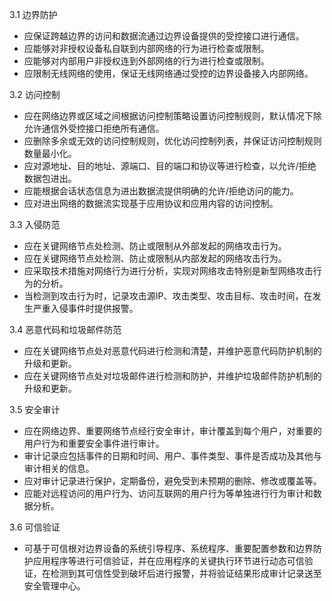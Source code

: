 3.1 边界防护
- 应保证跨越边界的访问和数据流通过边界设备提供的受控接口进行通信。
- 应能够对非授权设备私自联到内部网络的行为进行检查或限制。
- 应能够对内部用户非授权连到外部网络的行为进行检查或限制。
- 应限制无线网络的使用，保证无线网络通过受控的边界设备接入内部网络。

3.2 访问控制
- 应在网络边界或区域之间根据访问控制策略设置访问控制规则，默认情况下除允许通信外受控接口拒绝所有通信。
- 应删除多余或无效的访问控制规则，优化访问控制列表，并保证访问控制规则数量最小化。
- 应对源地址、目的地址、源端口、目的端口和协议等进行检查，以允许/拒绝数据包进出。
- 应能根据会话状态信息为进出数据流提供明确的允许/拒绝访问的能力。
- 应对进出网络的数据流实现基于应用协议和应用内容的访问控制。

3.3 入侵防范
- 应在关键网络节点处检测、防止或限制从外部发起的网络攻击行为。
- 应在关键网络节点处检测、防止或限制从内部发起的网络攻击行为。
- 应采取技术措施对网络行为进行分析，实现对网络攻击特别是新型网络攻击行为的分析。
- 当检测到攻击行为时，记录攻击源IP、攻击类型、攻击目标、攻击时间，在发生严重入侵事件时提供报警。

3.4 恶意代码和垃圾邮件防范
- 应在关键网络节点处对恶意代码进行检测和清楚，并维护恶意代码防护机制的升级和更新。
- 应在关键网络节点处对垃圾邮件进行检测和防护，并维护垃圾邮件防护机制的升级和更新。

3.5 安全审计
- 应在网络边界、重要网络节点经行安全审计，审计覆盖到每个用户，对重要的用户行为和重要安全事件进行审计。
- 审计记录应包括事件的日期和时间、用户、事件类型、事件是否成功及其他与审计相关的信息。
- 应对审计记录进行保护，定期备份，避免受到未预期的删除、修改或覆盖等。
- 应能对远程访问的用户行为、访问互联网的用户行为等单独进行行为审计和数据分析。

3.6 可信验证
- 可基于可信根对边界设备的系统引导程序、系统程序、重要配置参数和边界防护应用程序等进行可信验证，并在应用程序的关键执行环节进行动态可信验证，在检测到其可信性受到破坏后进行报警，并将验证结果形成审计记录送至安全管理中心。